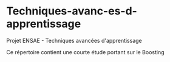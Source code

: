 # Techniques-avanc-es-d-apprentissage
Projet ENSAE - Techniques avancées d'apprentissage

Ce répertoire contient une courte étude portant sur le Boosting
